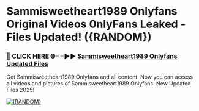 # Sammisweetheart1989 Onlyfans Original Videos 0nlyFans Leaked - Files Updated! ({RANDOM})

<h3>🔴 CLICK HERE 🌐==►► <a href="https://betterlinks.top/A2PfLJ" rel="nofollow">Sammisweetheart1989 Onlyfans Updated Files</a></h3>

Get Sammisweetheart1989 Onlyfans and all content. Now you can access all videos and pictures of Sammisweetheart1989 Onlyfans. New Updated Files 2025!

[![{RANDOM}](https://i.imgur.com/ppqm5kG.gif)](https://betterlinks.top/A2PfLJ)